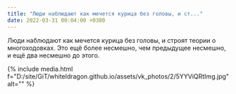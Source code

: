 ```yaml
---
title: "Люди наблюдают как мечется курица без головы, и ст..."
date: 2022-03-31 00:04:00 +0300
---
```


Люди наблюдают как мечется курица без головы, и строят теории о многоходовках. Это ещё более несмешно, чем предыдущее несмешно, и ещё два несмешно до этого.

{% include media.html f="D:/site/GiT/whiteldragon.github.io/assets/vk_photos/2/5YYViQRtImg.jpg" alt="" %}
